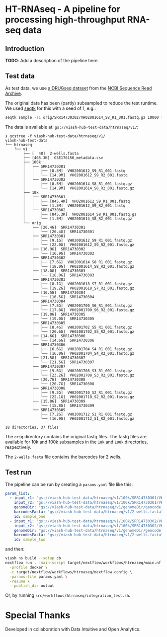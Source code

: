 # HT-RNAseq - A pipeline for processing high-throughput RNA-seq data

## Introduction
__TODO__: Add a description of the pipeline here.

## Test data

As test data, we use [a DRUGseq dataset](https://www.ncbi.nlm.nih.gov/geo/query/acc.cgi?acc=GSE176150) from the [NCBI Sequence Read Archive](https://www.ncbi.nlm.nih.gov/sra).

The original data has been (partly) subsampled to reduce the test runtime. We used [seqtk](https://github.com/lh3/seqtk) for this with a seed of 1, e.g.:

```bash
seqtk sample -s1 orig/SRR14730302/VH02001614_S8_R1_001.fastq.gz 10000 > 10k/SRR14730302/VH02001614_S8_R1_001.fastq.gz
```

The data is available at: `gs://viash-hub-test-data/htrnaseq/v1/`:

```
❯ gcstree -f viash-hub-test-data/htrnaseq/v1/
viash-hub-test-data
└── htrnaseq
    └── v1
        ├── [  48]  2-wells.fasta
        ├── [465.3K]  GSE176150_metadata.csv
        ├── 100k
        │   ├── SRR14730301
        │   │   ├── [8.5M]  VH02001612_S9_R1_001.fastq
        │   │   └── [14.9M]  VH02001612_S9_R2_001.fastq
        │   └── SRR14730302
        │       ├── [8.5M]  VH02001614_S8_R1_001.fastq.gz
        │       └── [14.9M]  VH02001614_S8_R2_001.fastq.gz
        ├── 10k
        │   ├── SRR14730301
        │   │   ├── [845.4K]  VH02001612_S9_R1_001.fastq
        │   │   └── [1.5M]  VH02001612_S9_R2_001.fastq
        │   └── SRR14730302
        │       ├── [845.3K]  VH02001614_S8_R1_001.fastq.gz
        │       └── [1.5M]  VH02001614_S8_R2_001.fastq.gz
        └── orig
            ├── [20.4G]  SRR14730301
            │   └── [20.4G]  SRR14730301
            ├── SRR14730301
            │   ├── [9.1G]  VH02001612_S9_R1_001.fastq.gz
            │   └── [22.0G]  VH02001612_S9_R2_001.fastq.gz
            ├── [16.9G]  SRR14730302
            │   └── [16.9G]  SRR14730302
            ├── SRR14730302
            │   ├── [7.6G]  VH02001614_S8_R1_001.fastq.gz
            │   └── [18.0G]  VH02001614_S8_R2_001.fastq.gz
            ├── [18.0G]  SRR14730303
            │   └── [18.0G]  SRR14730303
            ├── SRR14730303
            │   ├── [8.1G]  VH02001618_S7_R1_001.fastq.gz
            │   └── [19.2G]  VH02001618_S7_R2_001.fastq.gz
            ├── [16.5G]  SRR14730304
            │   └── [16.5G]  SRR14730304
            ├── SRR14730304
            │   ├── [7.5G]  VH02001700_S6_R1_001.fastq.gz
            │   └── [17.8G]  VH02001700_S6_R2_001.fastq.gz
            ├── [19.0G]  SRR14730305
            │   └── [19.0G]  SRR14730305
            ├── SRR14730305
            │   ├── [8.4G]  VH02001702_S5_R1_001.fastq.gz
            │   └── [20.6G]  VH02001702_S5_R2_001.fastq.gz
            ├── [14.6G]  SRR14730306
            │   └── [14.6G]  SRR14730306
            ├── SRR14730306
            │   ├── [6.6G]  VH02001704_S4_R1_001.fastq.gz
            │   └── [16.0G]  VH02001704_S4_R2_001.fastq.gz
            ├── [21.5G]  SRR14730307
            │   └── [21.5G]  SRR14730307
            ├── SRR14730307
            │   ├── [9.6G]  VH02001708_S3_R1_001.fastq.gz
            │   └── [23.2G]  VH02001708_S3_R2_001.fastq.gz
            ├── [20.7G]  SRR14730308
            │   └── [20.7G]  SRR14730308
            ├── SRR14730308
            │   ├── [9.3G]  VH02001710_S2_R1_001.fastq.gz
            │   └── [22.1G]  VH02001710_S2_R2_001.fastq.gz
            ├── [15.8G]  SRR14730309
            │   └── [15.8G]  SRR14730309
            └── SRR14730309
                ├── [7.2G]  VH02001712_S1_R1_001.fastq.gz
                └── [16.9G]  VH02001712_S1_R2_001.fastq.gz

18 directories, 37 files
```


The `orig` directory contains the original fastq files. The fastq files are available for 10k and 100k subsamples in the `10k` and `100k` directories, respectively.

The `2-wells.fasta` file contains the barcodes for 2 wells.

## Test run

The pipeline can be run by creating a `params.yaml` file like this:

```yaml
param_list:
  - input_r1: "gs://viash-hub-test-data/htrnaseq/v1/100k/SRR14730301/VH02001612_S9_R1_001.fastq"
    input_r2: "gs://viash-hub-test-data/htrnaseq/v1/100k/SRR14730301/VH02001612_S9_R2_001.fastq"
    genomeDir: "gs://viash-hub-test-data/htrnaseq/v1/genomeDir/gencode.v41.star.sparse"
    barcodesFasta: "gs://viash-hub-test-data/htrnaseq/v1/2-wells.fasta"
    id: sample_one
  - input_r1: "gs://viash-hub-test-data/htrnaseq/v1/100k/SRR14730302/VH02001614_S8_R1_001.fastq"
    input_r2: "gs://viash-hub-test-data/htrnaseq/v1/100k/SRR14730302/VH02001614_S8_R2_001.fastq"
    genomeDir: "gs://viash-hub-test-data/htrnaseq/v1/genomeDir/gencode.v41.star.sparse"
    barcodesFasta: "gs://viash-hub-test-data/htrnaseq/v1/2-wells.fasta"
    id: sample_two
```

and then:

```bash
viash ns build --setup cb
nextflow run . -main-script target/nextflow/workflows/htrnaseq/main.nf \
  -profile docker \
  -c target/nextflow/workflows/htrnaseq/nextflow.config \
  -params-file params.yaml \
  -resume \
  --publish_dir output
```

Or, by running `src/workflows/htrnaseq/integration_test.sh`.


# Special Thanks

Developed in collaboration with Data Intuitive and Open Analytics.